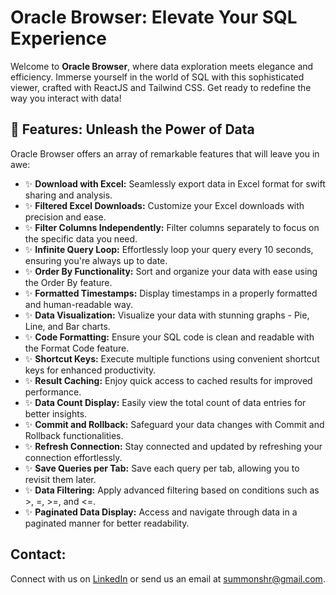 # Oracle Browser: Elevate Your SQL Experience

Welcome to **Oracle Browser**, where data exploration meets elegance and efficiency. Immerse yourself in the world of SQL with this sophisticated viewer, crafted with ReactJS and Tailwind CSS. Get ready to redefine the way you interact with data!

## 🌟 Features: Unleash the Power of Data

Oracle Browser offers an array of remarkable features that will leave you in awe:

- ✨ **Download with Excel:** Seamlessly export data in Excel format for swift sharing and analysis.
- ✨ **Filtered Excel Downloads:** Customize your Excel downloads with precision and ease.
- ✨ **Filter Columns Independently:** Filter columns separately to focus on the specific data you need.
- ✨ **Infinite Query Loop:** Effortlessly loop your query every 10 seconds, ensuring you're always up to date.
- ✨ **Order By Functionality:** Sort and organize your data with ease using the Order By feature.
- ✨ **Formatted Timestamps:** Display timestamps in a properly formatted and human-readable way.
- ✨ **Data Visualization:** Visualize your data with stunning graphs - Pie, Line, and Bar charts.
- ✨ **Code Formatting:** Ensure your SQL code is clean and readable with the Format Code feature.
- ✨ **Shortcut Keys:** Execute multiple functions using convenient shortcut keys for enhanced productivity.
- ✨ **Result Caching:** Enjoy quick access to cached results for improved performance.
- ✨ **Data Count Display:** Easily view the total count of data entries for better insights.
- ✨ **Commit and Rollback:** Safeguard your data changes with Commit and Rollback functionalities.
- ✨ **Refresh Connection:** Stay connected and updated by refreshing your connection effortlessly.
- ✨ **Save Queries per Tab:** Save each query per tab, allowing you to revisit them later.
- ✨ **Data Filtering:** Apply advanced filtering based on conditions such as >, =, >=, and <=.
- ✨ **Paginated Data Display:** Access and navigate through data in a paginated manner for better readability.

## Contact:

Connect with us on [LinkedIn](https://www.linkedin.com/in/suman-shresth) or send us an email at summonshr@gmail.com.
